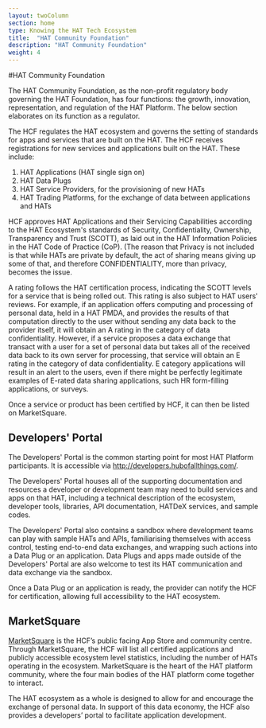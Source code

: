 ```yaml
---
layout: twoColumn
section: home
type: Knowing the HAT Tech Ecosystem
title:  "HAT Community Foundation"
description: "HAT Community Foundation"
weight: 4
---
```


#HAT Community Foundation

The HAT Community Foundation, as the non-profit regulatory body governing the HAT Foundation, has four functions: the growth, innovation, representation, and regulation of the HAT Platform. The below section elaborates on its function as a regulator.

The HCF regulates the HAT ecosystem and governs the setting of standards for apps and services that are built on the HAT. The HCF receives registrations for new services and applications built on the HAT. These include: 

1. HAT Applications (HAT single sign on) 
2. HAT Data Plugs 
3. HAT Service Providers, for the provisioning of new HATs 
4. HAT Trading Platforms, for the exchange of data between applications and HATs

HCF approves HAT Applications and their Servicing Capabilities according to the HAT Ecosystem's standards of Security, Confidentiality, Ownership, Transparency and Trust (SCOTT), as laid out in the HAT Information Policies in the HAT Code of Practice (CoP). (The reason that Privacy is not included is that while HATs are private by default, the act of sharing means giving up some of that, and therefore CONFIDENTIALITY, more than privacy, becomes the issue.

A rating follows the HAT certification process, indicating the SCOTT levels for a service that is being rolled out. This rating is also subject to HAT users' reviews. For example, if an application offers computing and processing of personal data, held in a HAT PMDA, and provides the results of that computation directly to the user without sending any data back to the provider itself, it will obtain an A rating in the category of data confidentiality. However, if a service proposes a data exchange that transact with a user for a set of personal data but takes all of the received data back to its own server for processing, that service will obtain an E rating in the category of data confidentiality. E category applications will result in an alert to the users, even if there might be perfectly legitimate examples of E-rated data sharing applications, such HR form-filling applications, or surveys.

Once a service or product has been certified by HCF, it can then be listed on MarketSquare.

## Developers' Portal

The Developers' Portal is the common starting point for most HAT Platform participants. It is accessible via http://developers.hubofallthings.com/.

The Developers' Portal houses all of the supporting documentation and resources a developer or development team may need to build services and apps on that HAT, including a technical description of the ecosystem, developer tools, libraries, API documentation, HATDeX services, and sample codes.

The Developers' Portal also contains a sandbox where development teams can play with sample HATs and APIs, familiarising themselves with access control, testing end-to-end data exchanges, and wrapping such actions into a Data Plug or an application. Data Plugs and apps made outside of the Developers' Portal are also welcome to test its HAT communication and data exchange via the sandbox.

Once a Data Plug or an application is ready, the provider can notify the HCF for certification, allowing full accessibility to the HAT ecosystem.

## MarketSquare

[MarketSquare](https://marketsquare.hubofallthings.net/) is the HCF’s public facing App Store and community centre. Through MarketSquare, the HCF will list all certified applications and publicly accessible ecosystem level statistics, including the number of HATs operating in the ecosystem. MarketSquare is the heart of the HAT platform community, where the four main bodies of the HAT platform come together to interact.

The HAT ecosystem as a whole is designed to allow for and encourage the exchange of personal data. In support of this data economy, the HCF also provides a developers’ portal to facilitate application development.
